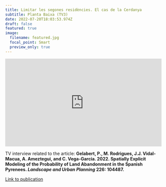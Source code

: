 ```yaml
---
title: Limitar les segones residències. El cas de la Cerdanya
subtitle: Planta Baixa (TV3)
date: 2022-07-20T18:03:53.974Z
draft: false
featured: true
image:
  filename: featured.jpg
  focal_point: Smart
  preview_only: true
---
```

<iframe title="video 6169201" src="https://www.ccma.cat/video/embed/6169201/" allowfullscreen scrolling="no" frameborder="0" width="500px" height="281px"></iframe>

<p align="justify">

TV interview related to the article: <b> Gelabert, P., M. Rodrigues, J.J. Vidal-Macua, A. Ameztegui, and C. Vega-Garcia. 2022. Spatially Explicit Modeling of the Probability of Land Abandonment in the Spanish Pyrenees. <i>Landscape and Urban Planning</i> 226: 104487. </b>
  
<a href="https://pjgelabert.netlify.app/publication/spatially-explicit-modeling-of-the-probability-of-land-abandonment-in-the-spanish-pyrenees/"> Link to publication </a>

</p>


